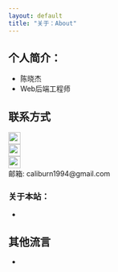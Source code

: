 ```yaml
---
layout: default
title: "关于：About"
---
```


## 个人简介：

* 陈晓杰
* Web后端工程师

## 联系方式

<p class="contact">
 <a href="http://weibo.com/2087076114" title="微博联系我"><img src="http://www.sinaimg.cn/blog/developer/wiki/LOGO_32x32.png" width="24" height="24" style="display:inline-block;vertical-align:middle"></a><br/>
        <a href="http://www.zhihu.com/people/caliburn1994" title="知乎联系我"><img src="http://www.zhihu.com/favicon.ico" width="24" height="24" style="display:inline-block;vertical-align:middle"></a><br/>
 <a href="https://github.com/LippiOuYang" title="Github联系我"><img src="http://www.github.com/favicon.ico" width="24" height="24" style="display:inline-block;vertical-align:middle"></a><br/>
邮箱: caliburn1994@gmail.com 
</p>

### 关于本站：

* 

## 其他流言
* 
